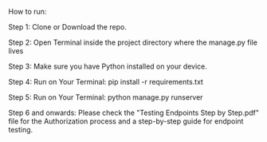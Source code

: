 How to run:

Step 1: Clone or Download the repo. 


Step 2: Open Terminal inside the project directory where the manage.py file lives 


Step 3: Make sure you have Python installed on your device.


Step 4: Run on Your Terminal: pip install -r requirements.txt


Step 5:  Run on Your Terminal: python manage.py runserver 


Step 6 and onwards: Please check the "Testing Endpoints Step by Step.pdf" file for the Authorization process and a step-by-step guide for endpoint testing. 
